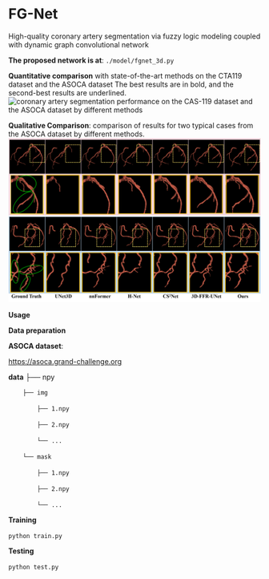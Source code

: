 # FG-Net
High-quality coronary artery segmentation via fuzzy logic modeling coupled with dynamic graph convolutional network

**The proposed network is at**: `./model/fgnet_3d.py`

**Quantitative comparison** with state-of-the-art methods on the CTA119 dataset and the ASOCA dataset The best results are in bold, and the second-best results are underlined.
![coronary artery segmentation performance on the CAS-119 dataset and the
ASOCA dataset by different methods](figure/SOTA3.png)

**Qualitative Comparison**: comparison of results for two typical cases from the ASOCA dataset by different methods.
![sota](figure/SOTA2.png)

**Usage**

**Data preparation**

**ASOCA dataset**:

https://asoca.grand-challenge.org

**data**
    ├── npy
    
        ├── img
        
            ├── 1.npy
            
            ├── 2.npy
            
            └── ...
            
        └── mask
        
            ├── 1.npy
            
            ├── 2.npy
            
            └── ...


**Training**

`python train.py`

**Testing**

`python test.py`


